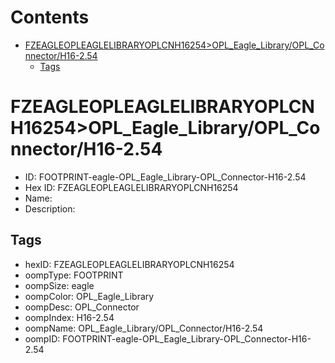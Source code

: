 



Contents
========

* [FZEAGLEOPLEAGLELIBRARYOPLCNH16254>OPL_Eagle_Library/OPL_Connector/H16-2.54](#fzeagleopleaglelibraryoplcnh16254opl_eagle_libraryopl_connectorh16-254)
	* [Tags](#tags)

# FZEAGLEOPLEAGLELIBRARYOPLCNH16254>OPL_Eagle_Library/OPL_Connector/H16-2.54

- ID: FOOTPRINT-eagle-OPL_Eagle_Library-OPL_Connector-H16-2.54
- Hex ID: FZEAGLEOPLEAGLELIBRARYOPLCNH16254
- Name: 
- Description: 

## Tags

- hexID: FZEAGLEOPLEAGLELIBRARYOPLCNH16254
- oompType: FOOTPRINT
- oompSize: eagle
- oompColor: OPL_Eagle_Library
- oompDesc: OPL_Connector
- oompIndex: H16-2.54
- oompName: OPL_Eagle_Library/OPL_Connector/H16-2.54
- oompID: FOOTPRINT-eagle-OPL_Eagle_Library-OPL_Connector-H16-2.54
